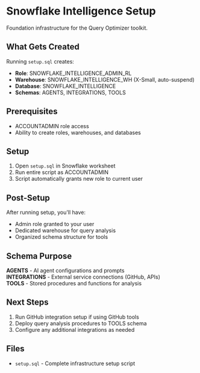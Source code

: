 # Snowflake Intelligence Setup

Foundation infrastructure for the Query Optimizer toolkit.

## What Gets Created

Running `setup.sql` creates:
- **Role**: SNOWFLAKE_INTELLIGENCE_ADMIN_RL
- **Warehouse**: SNOWFLAKE_INTELLIGENCE_WH (X-Small, auto-suspend)
- **Database**: SNOWFLAKE_INTELLIGENCE
- **Schemas**: AGENTS, INTEGRATIONS, TOOLS

## Prerequisites

- ACCOUNTADMIN role access
- Ability to create roles, warehouses, and databases

## Setup

1. Open `setup.sql` in Snowflake worksheet
2. Run entire script as ACCOUNTADMIN
3. Script automatically grants new role to current user

## Post-Setup

After running setup, you'll have:
- Admin role granted to your user
- Dedicated warehouse for query analysis
- Organized schema structure for tools

## Schema Purpose

**AGENTS** - AI agent configurations and prompts  
**INTEGRATIONS** - External service connections (GitHub, APIs)  
**TOOLS** - Stored procedures and functions for analysis

## Next Steps

1. Run GitHub integration setup if using GitHub tools
2. Deploy query analysis procedures to TOOLS schema
3. Configure any additional integrations as needed

## Files

- `setup.sql` - Complete infrastructure setup script